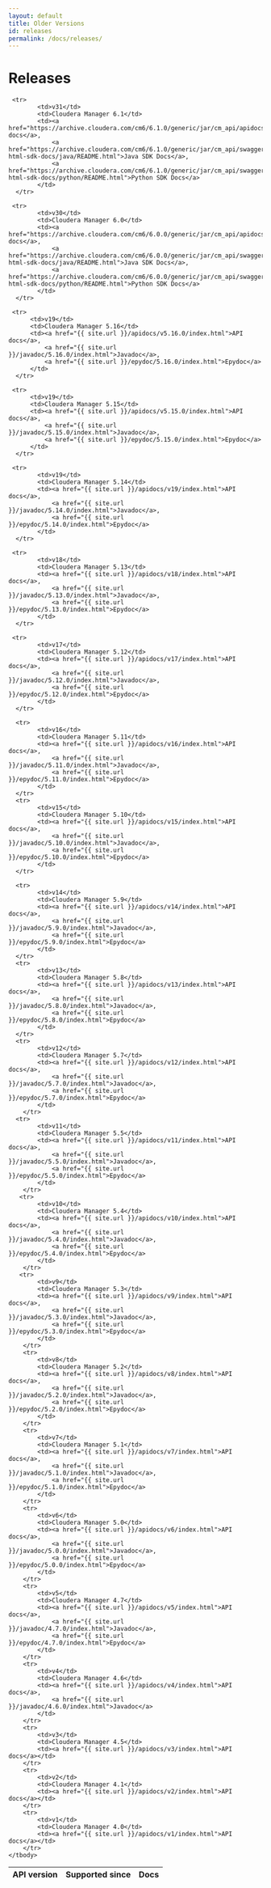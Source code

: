 ```yaml
---
layout: default
title: Older Versions
id: releases
permalink: /docs/releases/
---
```


Releases
========

<table class="table table-bordered">
    <thead>
        <tr>
            <th>API version</th>
            <th>Supported since</th>
            <th>Docs</th>
        </tr>
    </thead>
    <tbody>

     <tr>
            <td>v31</td>
            <td>Cloudera Manager 6.1</td>
            <td><a href="https://archive.cloudera.com/cm6/6.1.0/generic/jar/cm_api/apidocs/index.html">API docs</a>,
                <a href="https://archive.cloudera.com/cm6/6.1.0/generic/jar/cm_api/swagger-html-sdk-docs/java/README.html">Java SDK Docs</a>,
                <a href="https://archive.cloudera.com/cm6/6.1.0/generic/jar/cm_api/swagger-html-sdk-docs/python/README.html">Python SDK Docs</a>
            </td>
      </tr>

     <tr>
            <td>v30</td>
            <td>Cloudera Manager 6.0</td>
            <td><a href="https://archive.cloudera.com/cm6/6.0.0/generic/jar/cm_api/apidocs/index.html">API docs</a>,
                <a href="https://archive.cloudera.com/cm6/6.0.0/generic/jar/cm_api/swagger-html-sdk-docs/java/README.html">Java SDK Docs</a>,
                <a href="https://archive.cloudera.com/cm6/6.0.0/generic/jar/cm_api/swagger-html-sdk-docs/python/README.html">Python SDK Docs</a>
            </td>
      </tr>

     <tr>
          <td>v19</td>
          <td>Cloudera Manager 5.16</td>
          <td><a href="{{ site.url }}/apidocs/v5.16.0/index.html">API docs</a>,
              <a href="{{ site.url }}/javadoc/5.16.0/index.html">Javadoc</a>,
              <a href="{{ site.url }}/epydoc/5.16.0/index.html">Epydoc</a>
          </td>
      </tr>

     <tr>
          <td>v19</td>
          <td>Cloudera Manager 5.15</td>
          <td><a href="{{ site.url }}/apidocs/v5.15.0/index.html">API docs</a>,
              <a href="{{ site.url }}/javadoc/5.15.0/index.html">Javadoc</a>,
              <a href="{{ site.url }}/epydoc/5.15.0/index.html">Epydoc</a>
          </td>
      </tr>

     <tr>
            <td>v19</td>
            <td>Cloudera Manager 5.14</td>
            <td><a href="{{ site.url }}/apidocs/v19/index.html">API docs</a>,
                <a href="{{ site.url }}/javadoc/5.14.0/index.html">Javadoc</a>,
                <a href="{{ site.url }}/epydoc/5.14.0/index.html">Epydoc</a>
            </td>
      </tr>

     <tr>
            <td>v18</td>
            <td>Cloudera Manager 5.13</td>
            <td><a href="{{ site.url }}/apidocs/v18/index.html">API docs</a>,
                <a href="{{ site.url }}/javadoc/5.13.0/index.html">Javadoc</a>,
                <a href="{{ site.url }}/epydoc/5.13.0/index.html">Epydoc</a>
            </td>
      </tr>

     <tr>
            <td>v17</td>
            <td>Cloudera Manager 5.12</td>
            <td><a href="{{ site.url }}/apidocs/v17/index.html">API docs</a>,
                <a href="{{ site.url }}/javadoc/5.12.0/index.html">Javadoc</a>,
                <a href="{{ site.url }}/epydoc/5.12.0/index.html">Epydoc</a>
            </td>
      </tr>

      <tr>
            <td>v16</td>
            <td>Cloudera Manager 5.11</td>
            <td><a href="{{ site.url }}/apidocs/v16/index.html">API docs</a>,
                <a href="{{ site.url }}/javadoc/5.11.0/index.html">Javadoc</a>,
                <a href="{{ site.url }}/epydoc/5.11.0/index.html">Epydoc</a>
            </td>
      </tr>
      <tr>
            <td>v15</td>
            <td>Cloudera Manager 5.10</td>
            <td><a href="{{ site.url }}/apidocs/v15/index.html">API docs</a>,
                <a href="{{ site.url }}/javadoc/5.10.0/index.html">Javadoc</a>,
                <a href="{{ site.url }}/epydoc/5.10.0/index.html">Epydoc</a>
            </td>
      </tr>

      <tr>
            <td>v14</td>
            <td>Cloudera Manager 5.9</td>
            <td><a href="{{ site.url }}/apidocs/v14/index.html">API docs</a>,
                <a href="{{ site.url }}/javadoc/5.9.0/index.html">Javadoc</a>,
                <a href="{{ site.url }}/epydoc/5.9.0/index.html">Epydoc</a>
            </td>
      </tr>
      <tr>
            <td>v13</td>
            <td>Cloudera Manager 5.8</td>
            <td><a href="{{ site.url }}/apidocs/v13/index.html">API docs</a>,
                <a href="{{ site.url }}/javadoc/5.8.0/index.html">Javadoc</a>,
                <a href="{{ site.url }}/epydoc/5.8.0/index.html">Epydoc</a>
            </td>
      </tr>
      <tr>
            <td>v12</td>
            <td>Cloudera Manager 5.7</td>
            <td><a href="{{ site.url }}/apidocs/v12/index.html">API docs</a>,
                <a href="{{ site.url }}/javadoc/5.7.0/index.html">Javadoc</a>,
                <a href="{{ site.url }}/epydoc/5.7.0/index.html">Epydoc</a>
            </td>
        </tr>
      <tr>
            <td>v11</td>
            <td>Cloudera Manager 5.5</td>
            <td><a href="{{ site.url }}/apidocs/v11/index.html">API docs</a>,
                <a href="{{ site.url }}/javadoc/5.5.0/index.html">Javadoc</a>,
                <a href="{{ site.url }}/epydoc/5.5.0/index.html">Epydoc</a>
            </td>
        </tr>
       <tr>
            <td>v10</td>
            <td>Cloudera Manager 5.4</td>
            <td><a href="{{ site.url }}/apidocs/v10/index.html">API docs</a>,
                <a href="{{ site.url }}/javadoc/5.4.0/index.html">Javadoc</a>,
                <a href="{{ site.url }}/epydoc/5.4.0/index.html">Epydoc</a>
            </td>
        </tr>
       <tr>
            <td>v9</td>
            <td>Cloudera Manager 5.3</td>
            <td><a href="{{ site.url }}/apidocs/v9/index.html">API docs</a>,
                <a href="{{ site.url }}/javadoc/5.3.0/index.html">Javadoc</a>,
                <a href="{{ site.url }}/epydoc/5.3.0/index.html">Epydoc</a>
            </td>
        </tr>
        <tr>
            <td>v8</td>
            <td>Cloudera Manager 5.2</td>
            <td><a href="{{ site.url }}/apidocs/v8/index.html">API docs</a>,
                <a href="{{ site.url }}/javadoc/5.2.0/index.html">Javadoc</a>,
                <a href="{{ site.url }}/epydoc/5.2.0/index.html">Epydoc</a>
            </td>
        </tr>
        <tr>
            <td>v7</td>
            <td>Cloudera Manager 5.1</td>
            <td><a href="{{ site.url }}/apidocs/v7/index.html">API docs</a>,
                <a href="{{ site.url }}/javadoc/5.1.0/index.html">Javadoc</a>,
                <a href="{{ site.url }}/epydoc/5.1.0/index.html">Epydoc</a>
            </td>
        </tr>
        <tr>
            <td>v6</td>
            <td>Cloudera Manager 5.0</td>
            <td><a href="{{ site.url }}/apidocs/v6/index.html">API docs</a>,
                <a href="{{ site.url }}/javadoc/5.0.0/index.html">Javadoc</a>,
                <a href="{{ site.url }}/epydoc/5.0.0/index.html">Epydoc</a>
            </td>
        </tr>
        <tr>
            <td>v5</td>
            <td>Cloudera Manager 4.7</td>
            <td><a href="{{ site.url }}/apidocs/v5/index.html">API docs</a>,
                <a href="{{ site.url }}/javadoc/4.7.0/index.html">Javadoc</a>,
                <a href="{{ site.url }}/epydoc/4.7.0/index.html">Epydoc</a>
            </td>
        </tr>
        <tr>
            <td>v4</td>
            <td>Cloudera Manager 4.6</td>
            <td><a href="{{ site.url }}/apidocs/v4/index.html">API docs</a>,
                <a href="{{ site.url }}/javadoc/4.6.0/index.html">Javadoc</a>
            </td>
        </tr>
        <tr>
            <td>v3</td>
            <td>Cloudera Manager 4.5</td>
            <td><a href="{{ site.url }}/apidocs/v3/index.html">API docs</a></td>
        </tr>
        <tr>
            <td>v2</td>
            <td>Cloudera Manager 4.1</td>
            <td><a href="{{ site.url }}/apidocs/v2/index.html">API docs</a></td>
        </tr>
        <tr>
            <td>v1</td>
            <td>Cloudera Manager 4.0</td>
            <td><a href="{{ site.url }}/apidocs/v1/index.html">API docs</a></td>
        </tr>
    </tbody>
</table>

